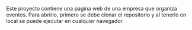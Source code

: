 Este proyecto contiene una pagina web de una empresa que organiza eventos.
Para abrirlo, primero se debe clonar el repositorio y al tenerlo en local se puede ejecutar en cualquier navegador.
